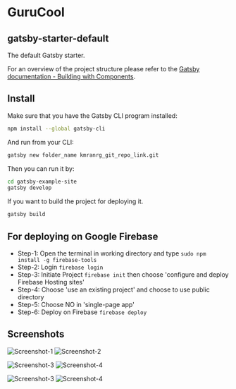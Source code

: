 # GuruCool

## gatsby-starter-default
The default Gatsby starter.

For an overview of the project structure please refer to the [Gatsby documentation - Building with Components](https://www.gatsbyjs.org/docs/building-with-components/).

## Install

Make sure that you have the Gatsby CLI program installed:
```sh
npm install --global gatsby-cli
```

And run from your CLI:
```sh
gatsby new folder_name kmranrg_git_repo_link.git
```

Then you can run it by:
```sh
cd gatsby-example-site
gatsby develop
```

If you want to build the project for deploying it.
```sh
gatsby build
```

## For deploying on Google Firebase
+ Step-1: Open the terminal in working directory and type `sudo npm install -g firebase-tools`
+ Step-2: Login `firebase login`
+ Step-3: Initiate Project `firebase init` then choose 'configure and deploy Firebase Hosting sites'
+ Step-4: Choose 'use an existing project' and choose to use public directory
+ Step-5: Choose NO in 'single-page app'
+ Step-6: Deploy on Firebase `firebase deploy`

## Screenshots
![Screenshot-1](https://github.com/kmranrg/Gurukool/blob/main/screenshots/1.png)   ![Screenshot-2](https://github.com/kmranrg/Gurukool/blob/main/screenshots/2.png)

![Screenshot-3](https://github.com/kmranrg/Gurukool/blob/main/screenshots/3.png)   ![Screenshot-4](https://github.com/kmranrg/Gurukool/blob/main/screenshots/4.png)

![Screenshot-3](https://github.com/kmranrg/Gurukool/blob/main/screenshots/5.png)   ![Screenshot-4](https://github.com/kmranrg/Gurukool/blob/main/screenshots/6.png)
